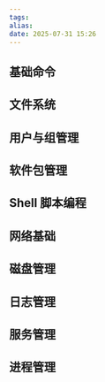 ```yaml
---
tags: 
alias: 
date: 2025-07-31 15:26
---
```

## 基础命令

## 文件系统

## 用户与组管理

## 软件包管理

## Shell 脚本编程

## 网络基础

## 磁盘管理

## 日志管理

## 服务管理

## 进程管理